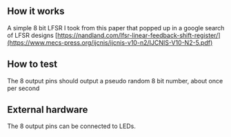 <!---

This file is used to generate your project datasheet. Please fill in the information below and delete any unused
sections.

You can also include images in this folder and reference them in the markdown. Each image must be less than
512 kb in size, and the combined size of all images must be less than 1 MB.
-->

## How it works

A simple 8 bit LFSR I took from this paper that popped up in a google search of LFSR designs
[https://nandland.com/lfsr-linear-feedback-shift-register/](https://www.mecs-press.org/ijcnis/ijcnis-v10-n2/IJCNIS-V10-N2-5.pdf)

## How to test

The 8 output pins should output a pseudo random 8 bit number, about once per second

## External hardware

The 8 output pins can be connected to LEDs.
